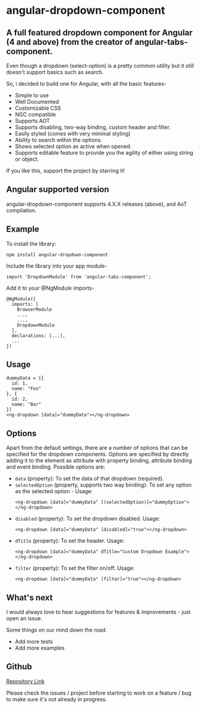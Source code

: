 # angular-dropdown-component
## A full featured dropdown component for Angular (4 and above) from the creator of angular-tabs-component.

Even though a dropdown (select-option) is a pretty common utility but it still doesn't support basics such as search.

So, i decided to build one for Angular, with all the basic features-
* Simple to use
* Well Documented
* Customizable CSS
* NGC compatible
* Supports AOT
* Supports disabling, two-way binding, custom header and filter.
* Easily styled (comes with very minimal styling)
* Ability to search within the options.
* Shows selected option as active when opened.
* Supports editable feature to provide you the agility of either using string or object.

If you like this, support the project by starring it!

## Angular supported version
angular-dropdown-component supports 4.X.X releases (above), and AoT compilation.

## Example
To install the library:
```
npm install angular-dropdown-component
```

Include the library into your app module-
```
import 'DropdownModule' from 'angular-tabs-component';
```

Add it to your @NgModule imports-
```
@NgModule({
  imports: [
    BrowserModule
    ...,
    ...,
    DropdownModule
  ],
  declarations: [...],
  ...
})
```

## Usage
```
dummyData = [{
  id: 1,
  name: "Foo"
}, {
  id: 2,
  name: "Bar"
}]
<ng-dropdown [data]="dummyData"></ng-dropdown>
```

## Options

Apart from the default settings, there are a number of options that can be
specified for the dropdown components. Options are specified by directly adding it to the
element as attribute with property binding, attribute binding and event binding.
Possible options are:

  * `data` (property): To set the data of that dropdown (required).
  * `selectedOption` (property, supports two way binding): To set any option as the selected option -
  Usage:
    ```
    <ng-dropdown [data]="dummyData" [(selectedOption)]="dummyOption"></ng-dropdown>
    ```
  * `disabled` (property): To set the dropdown disabled.
  Usage:
    ```
    <ng-dropdown [data]="dummyData" [disabled]="true"></ng-dropdown>
    ```
  * `dTitle` (property): To set the header.
  Usage:
    ```
    <ng-dropdown [data]="dummyData" dTitle="Custom Dropdown Example"></ng-dropdown>
    ```
  * `filter` (property): To set the filter on/off.
  Usage:
    ```
    <ng-dropdown [data]="dummyData" [filter]="true"></ng-dropdown>
    ```

## What's next
I would always love to hear suggestions for features & improvements - just open an issue.

Some things on our mind down the road:
* Add more tests
* Add more examples

## Github
[Repository Link](https://github.com/karanhudia/angular-dropdown-component/)

Please check the issues / project before starting to work on a feature / bug to make sure it's not already in progress.
